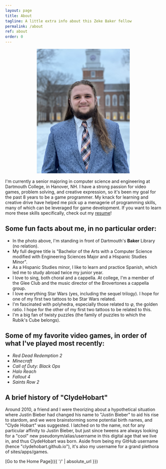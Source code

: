 ```yaml
---
layout: page
title: About
tagline: A little extra info about this Zeke Baker fellow
permalink: /about
ref: about
order: 0
---
```


<div style="text-align:center">
    <img src="/assets/about/Baker_Zeke_Headshot_16x9_small.jpg" alt="Photo of me" title="Photo of me" width="300px"/>
</div>

I'm currently a senior majoring in computer science and engineering at Dartmouth College, in Hanover, NH. I have a strong passion for video games, problem solving, and creative expression, so it's been my goal for the past 8 years to be a game programmer. My knack for learning and creative drive have helped me pick up a menagerie of programming skills, many of which can be leveraged for game development. If you want to learn more these skills specifically, check out my [resume](/assets/about/Baker_Zeke_Resume.pdf)!

## Some fun facts about me, in no particular order:
* In the photo above, I'm standing in front of Dartmouth's **Baker** Library (no relation).
* My full degree title is "Bachelor of the Arts with a Computer Science modified with Engineering Sciences Major and a Hispanic Studies Minor".
* As a Hispanic Studies minor, I like to learn and practice Spanish, which led me to study abroad twice my junior year.
* I love to sing, both choral and a cappella. At college, I'm a member of the Glee Club and the music director of the Brovertones a cappella group.
* I love everything Star Wars (yes, including the sequel trilogy). I hope for one of my first two tattoos to be Star Wars related.
* I'm fascinated with polyhedra, especially those related to *φ*, the golden ratio. I hope for the other of my first two tattoos to be related to this.
* I'm a big fan of twisty puzzles (the family of puzzles to which the Rubik's Cube belongs).

## Some of my favorite video games, in order of what I've played most recently:
* *Red Dead Redemption 2*
* *Minecraft*
* *Call of Duty: Black Ops*
* *Halo Reach*
* *Fallout 4*
* *Saints Row 2*

## A brief history of "ClydeHobart"
Around 2010, a friend and I were theorizing about a hypothetical situation where Justin Bieber had changed his name to "Justin Bieber" to aid his rise to stardom, and we were brainstorming some potential birth names, and "Clyde Hobart" was suggested. I latched on to the name, not for any particular affinity to Justin Bieber, but just since tweens are always looking for a "cool" new pseudonym/alias/username in this digital age that we live in, and thus ClydeHobart was born. Aside from being my GitHub username (hence "clydehobart.github.io"), it's also my username for a grand plethora of sites/apps/games.

[Go to the Home Page]({{ '/' | absolute_url }})
